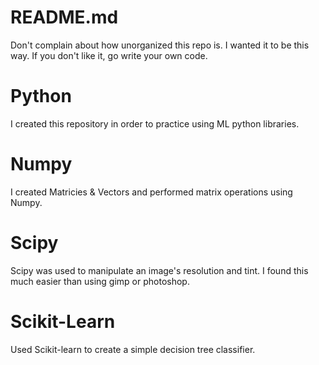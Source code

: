 # README.md 
Don't complain about how unorganized this repo is. I wanted it to be this way. If you don't like it, go write your own code.

# Python
I created this repository in order to practice using ML python libraries.

# Numpy
I created Matricies & Vectors and performed matrix operations using Numpy.

# Scipy 
Scipy was used to manipulate an image's resolution and tint. 
I found this much easier than using gimp or photoshop. 

# Scikit-Learn
Used Scikit-learn to create a simple decision tree classifier.
